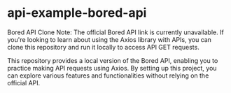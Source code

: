 # api-example-bored-api
Bored API Clone
Note: The official Bored API link is currently unavailable. If you're looking to learn about using the Axios library with APIs, you can clone this repository and run it locally to access API GET requests.

This repository provides a local version of the Bored API, enabling you to practice making API requests using Axios. By setting up this project, you can explore various features and functionalities without relying on the official API.
